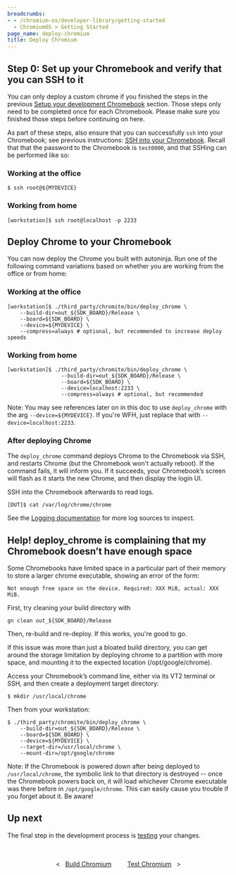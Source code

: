 ```yaml
---
breadcrumbs:
- - /chromium-os/developer-library/getting-started
  - ChromiumOS > Getting Started
page_name: deploy-chromium
title: Deploy Chromium
---
```


## Step 0: Set up your Chromebook and verify that you can SSH to it

You can only deploy a custom chrome if you finished the steps in the previous
[Setup your development Chromebook](../setup-chromebook) section. Those steps only
need to be completed once for each Chromebook. Please make sure you finished
those steps before continuing on here.

As part of these steps, also ensure that you can successfully `ssh` into your
Chromebook; see previous instructions:
[SSH into your Chromebook](../setup-chromebook#ssh-into-your-chromebook). Recall
that that the password to the Chromebook is `test0000`, and that SSHing can be
performed like so:

### Working at the office

```shell
$ ssh root@${MYDEVICE}
```

### Working from home

```shell
[workstation]$ ssh root@localhost -p 2233
```

## Deploy Chrome to your Chromebook

You can now deploy the Chrome you built with autoninja. Run one of the following
command variations based on whether you are working from the office or from
home:

### Working at the office

```shell
[workstation]$ ./third_party/chromite/bin/deploy_chrome \
    --build-dir=out_${SDK_BOARD}/Release \
    --board=${SDK_BOARD} \
    --device=${MYDEVICE} \
    --compress=always # optional, but recommended to increase deploy speeds
```

### Working from home

```shell
[workstation]$ ./third_party/chromite/bin/deploy_chrome \
                 --build-dir=out_${SDK_BOARD}/Release \
                 --board=${SDK_BOARD} \
                 --device=localhost:2233 \
                 --compress=always # optional, but recommended
```

Note: You may see references later on in this doc to use `deploy_chrome` with
the arg `--device=${MYDEVICE}`. If you're WFH, just replace that with
`--device=localhost:2233`.

### After deploying Chrome

The `deploy_chrome` command deploys Chrome to the Chromebook via SSH, and
restarts Chrome (but the Chromebook won't actually reboot). If the command
fails, it will inform you. If it succeeds, your Chromebook’s screen will flash
as it starts the new Chrome, and then display the login UI.

SSH into the Chromebook afterwards to read logs.

```shell
[DUT]$ cat /var/log/chrome/chrome
```

See the [Logging documentation](../../guides/logging/logging#viewing-logs) for
more log sources to inspect.

## Help! deploy_chrome is complaining that my Chromebook doesn’t have enough space

Some Chromebooks have limited space in a particular part of their memory to
store a larger chrome executable, showing an error of the form:

`Not enough free space on the device. Required: XXX MiB, actual: XXX MiB.`

First, try cleaning your build directory with

```shell
gn clean out_${SDK_BOARD}/Release
```

Then, re-build and re-deploy. If this works, you're good to go.

If this issue was more than just a bloated build directory, you can get around
the storage limitation by deploying chrome to a partition with more space, and
mounting it to the expected location (/opt/google/chrome).

Access your Chromebook’s command line, either via its VT2 terminal or SSH, and
then create a deployment target directory:

```shell
$ mkdir /usr/local/chrome
```

Then from your workstation:

```shell
$ ./third_party/chromite/bin/deploy_chrome \
    --build-dir=out_${SDK_BOARD}/Release \
    --board=${SDK_BOARD} \
    --device=${MYDEVICE} \
    --target-dir=/usr/local/chrome \
    --mount-dir=/opt/google/chrome
```

Note: If the Chromebook is powered down after being deployed to
`/usr/local/chrome`, the symbolic link to that directory is destroyed -- once
the Chromebook powers back on, it will load whichever Chrome executable was
there before in `/opt/google/chrome`. This can easily cause you trouble if you
forget about it. Be aware!

## Up next

The final step in the development process is [testing](../test-chromium) your
changes.

<div style="text-align: center; margin: 3rem 0 1rem 0;">
  <div style="margin: 0 1rem; display: inline-block;">
    <span style="margin-right: 0.5rem;"><</span>
    <a href="/chromium-os/developer-library/getting-started/build-chromium">Build Chromium</a>
  </div>
  <div style="margin: 0 1rem; display: inline-block;">
    <a href="/chromium-os/developer-library/getting-started/test-chromium">Test Chromium</a>
    <span style="margin-left: 0.5rem;">></span>
  </div>
</div>
